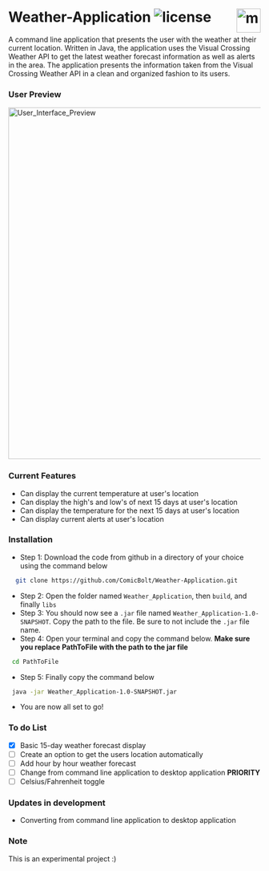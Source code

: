 # Weather-Application ![license](https://img.shields.io/badge/license-MIT-blue)  <img style="float: right;" src="https://i.pinimg.com/originals/77/0b/80/770b805d5c99c7931366c2e84e88f251.png" alt=moon width="48" height="48">

A command line application that presents the user with the weather at 
their current location. Written in Java, the application 
uses the Visual Crossing Weather API to get the latest weather 
forecast information as well as alerts in the area. The application presents
the information taken from the Visual Crossing Weather API in a clean 
and organized fashion to its users.

### User Preview
<img width="701" alt="User_Interface_Preview" src="https://github.com/ComicBolt/Weather-Application/assets/88584708/2d437b77-ecaf-4a61-b718-5c363540181f">


### Current Features
- Can display the current temperature at user's location
- Can display the high's and low's of next 15 days at user's location
- Can display the temperature for the next 15 days at user's location
- Can display current alerts at user's location

### Installation
- Step 1: Download the code from github in a directory of your choice 
  using the command below
```bash
  git clone https://github.com/ComicBolt/Weather-Application.git
```
- Step 2: Open the folder named `Weather_Application`, then `build`, and finally `libs`
- Step 3: You should now see a `.jar` file named `Weather_Application-1.0-SNAPSHOT`. Copy the path to the file. 
Be sure to not include the `.jar` file name.
- Step 4: Open your terminal and copy the command below. **Make sure you replace PathToFile with the path to the jar file**
 ```bash
  cd PathToFile
```
- Step 5: Finally copy the command below 
 ```bash
  java -jar Weather_Application-1.0-SNAPSHOT.jar
```

- You are now all set to go!


### To do List

- [x] Basic 15-day weather forecast display
- [ ] Create an option to get the users location automatically
- [ ] Add hour by hour weather forecast
- [ ] Change from command line application to desktop application **PRIORITY**
- [ ] Celsius/Fahrenheit toggle

### Updates in development
- Converting from command line application to desktop application

### Note
This is an experimental project :)


